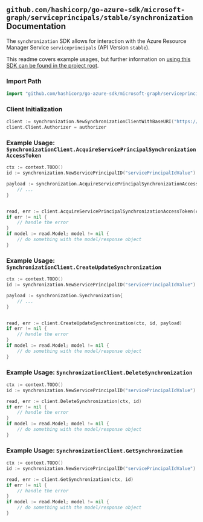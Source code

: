 
## `github.com/hashicorp/go-azure-sdk/microsoft-graph/serviceprincipals/stable/synchronization` Documentation

The `synchronization` SDK allows for interaction with the Azure Resource Manager Service `serviceprincipals` (API Version `stable`).

This readme covers example usages, but further information on [using this SDK can be found in the project root](https://github.com/hashicorp/go-azure-sdk/tree/main/docs).

### Import Path

```go
import "github.com/hashicorp/go-azure-sdk/microsoft-graph/serviceprincipals/stable/synchronization"
```


### Client Initialization

```go
client := synchronization.NewSynchronizationClientWithBaseURI("https://management.azure.com")
client.Client.Authorizer = authorizer
```


### Example Usage: `SynchronizationClient.AcquireServicePrincipalSynchronizationAccessToken`

```go
ctx := context.TODO()
id := synchronization.NewServicePrincipalID("servicePrincipalIdValue")

payload := synchronization.AcquireServicePrincipalSynchronizationAccessTokenRequest{
	// ...
}


read, err := client.AcquireServicePrincipalSynchronizationAccessToken(ctx, id, payload)
if err != nil {
	// handle the error
}
if model := read.Model; model != nil {
	// do something with the model/response object
}
```


### Example Usage: `SynchronizationClient.CreateUpdateSynchronization`

```go
ctx := context.TODO()
id := synchronization.NewServicePrincipalID("servicePrincipalIdValue")

payload := synchronization.Synchronization{
	// ...
}


read, err := client.CreateUpdateSynchronization(ctx, id, payload)
if err != nil {
	// handle the error
}
if model := read.Model; model != nil {
	// do something with the model/response object
}
```


### Example Usage: `SynchronizationClient.DeleteSynchronization`

```go
ctx := context.TODO()
id := synchronization.NewServicePrincipalID("servicePrincipalIdValue")

read, err := client.DeleteSynchronization(ctx, id)
if err != nil {
	// handle the error
}
if model := read.Model; model != nil {
	// do something with the model/response object
}
```


### Example Usage: `SynchronizationClient.GetSynchronization`

```go
ctx := context.TODO()
id := synchronization.NewServicePrincipalID("servicePrincipalIdValue")

read, err := client.GetSynchronization(ctx, id)
if err != nil {
	// handle the error
}
if model := read.Model; model != nil {
	// do something with the model/response object
}
```
